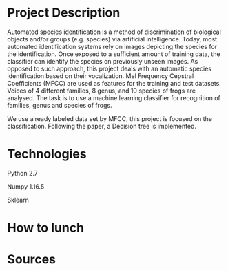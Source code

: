 # Project Description

Automated species identification is a method of discrimination of biological objects and/or
groups (e.g. species) via artificial intelligence. Today, most automated identification systems
rely on images depicting the species for the identification. Once exposed to a sufficient amount
of training data, the classifier can identify the species on previously unseen images. As opposed
to such approach, this project deals with an automatic species identification based on their
vocalization. Mel Frequency Cepstral Coefficients (MFCC) are used as features for the training
and test datasets. Voices of 4 different families, 8 genus, and 10 species of frogs are analysed.
The task is to use a machine learning classifier for recognition of families, genus and species of
frogs.

We use already labeled data set by MFCC, this project is focused on the classification. Following the paper, a Decision tree is implemented.

# Technologies
Python 2.7

Numpy 1.16.5

Sklearn
# How to lunch

# Sources
